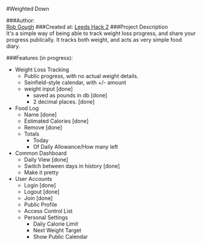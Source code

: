 #Weighted Down

###Author:     
[Rob Gough][1]
###Created at: 
[Leeds Hack 2][2]
###Project Description       
It's a simple way of being able to track weight loss progress, and share your progress publically. It tracks both weight, and acts as very simple food diary.

###Features (in progress):
- Weight Loss Tracking
  - Public progress, with no actual weight details.
  - Seinfield-style calendar, with +/- amount
  - weight input [done]
      - saved as pounds in db [done]
      - 2 decimal places. [done]
- Food Log
  - Name [done]
  - Estimated Calories [done]
  - Remove [done]
  - Totals
      - Today
      - Of Daily Allowance/How many left
- Common Dashboard
  - Daily View [done]
  - Switch between days in history [done]
  - Make it pretty
- User Accounts
  - Login [done]
  - Logout [done]
  - Join [done]
  - Public Profile
  - Access Control List
  - Personal Settings
      - Daily Calorie Limit
      - Next Weight Target
      - Show Public Calendar

[1]:http://robgough.net
[2]:http://leedshack.com